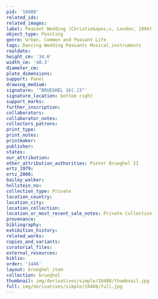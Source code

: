 ```yaml
---
pid: '18408'
related_ids: 
related_images: 
label: Peasant Wedding (Christie&apos;s, London, 1994)
object_type: Painting
genre: Urban, Common and Peasant Life
tags: Dancing Wedding Peasants Musical_instruments
realdate: 
height_cm: '34.6'
width_cm: '48.3'
diameter_cm: 
plate_dimensions: 
support: Panel
drawing_medium: 
signature: '"BRUEGHEL 16[.]3"'
signature_location: bottom right
support_marks: 
further_inscription: 
collaborators: 
collaborator_notes: 
collectors_patrons: 
print_type: 
print_notes: 
printmaker: 
publisher: 
states: 
our_attribution: 
other_attribution_authorities: Pieter Brueghel II
ertz_1979: 
ertz_2008: 
bailey_walker: 
hollstein_no: 
collection_type: Private
location_country: 
location_city: 
location_collection: 
location_or_most_recent_sale_notes: Private Collection
provenance: 
bibliography: 
exhibition_history: 
related_works: 
copies_and_variants: 
curatorial_files: 
external_resources: 
biblio: 
order: '1446'
layout: brueghel_item
collection: brueghel
thumbnail: img/derivatives/simple/18408/thumbnail.jpg
full: img/derivatives/simple/18408/full.jpg
---
```

